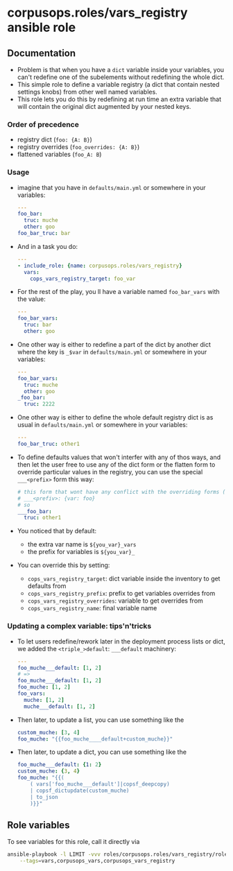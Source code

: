 # corpusops.roles/vars_registry ansible role
## Documentation
- Problem is that when you have a ``dict`` variable inside your variables,
  you can't redefine one of the subelements without redefining the whole dict.
- This simple role to define a variable registry
  (a dict that contain nested settings knobs)
  from other well named variables.
- This role lets you do this by redefining at run time an extra variable
  that will contain the original dict augmented by your nested keys.

### Order of precedence
- registry dict (``foo: {A: B}``)
- registry overrides (``foo_overrides: {A: B}``)
- flattened variables (``foo_A: B``)

### Usage
- imagine that you have in ``defaults/main.yml`` or somewhere in your variables:

    ```yaml
    ---
    foo_bar:
      truc: muche
      other: goo
    foo_bar_truc: bar
    ```

- And in a task you do:

    ```yaml
    ---
    - include_role: {name: corpusops.roles/vars_registry}
      vars:
        cops_vars_registry_target: foo_var
    ```

- For the rest of the play, you ll have a variable named ``foo_bar_vars`` with the value:

    ```yaml
    ---
    foo_bar_vars:
      truc: bar
      other: goo
    ```

- One other way is either to redefine a part of the dict by another dict
  where the key is ``_$var`` in ``defaults/main.yml`` or somewhere in your variables:

    ```yaml
    ---
    foo_bar_vars:
      truc: muche
      other: goo
    _foo_bar:
      truc: 2222
    ```

- One other way is either to define the whole default registry dict is
  as usual in ``defaults/main.yml`` or somewhere in your variables:

    ```yaml
    ---
    foo_bar_truc: other1
    ```

- To define defaults values that won't interfer with any of thos ways, and then
  let the user free to use any of the dict form or the flatten form to override particular values in
  the registry, you can use the special ``___<prefix>`` form this way:

    ```yaml
    # this form that wont have any conflict with the overriding forms (flatten or dict) is this one:
    # ___<prefiv>: {var: foo}
    # so
    ___foo_bar:
      truc: other1
    ```
- You noticed that by default:
    - the extra var name is ``${you_var}_vars``
    - the prefix for variables is ``${you_var}_``

- You can override this by setting:

    - ``cops_vars_registry_target``: dict variable inside the inventory to get defaults from
    - ``cops_vars_registry_prefix``: prefix to get variables overrides from
    - ``cops_vars_registry_overrides``: variable to get overrides from
    - ``cops_vars_registry_name``: final variable name

### Updating a complex variable: tips'n'tricks
- To let users redefine/rework later in the deployment process lists or dict, we added the ``<triple_>default``: ``___default`` machinery:
    ```yaml
    ---
    foo_muche___default: [1, 2]
    # =>
    foo_muche___default: [1, 2]
    foo_muche: [1, 2]
    foo_vars:
      muche: [1, 2]
      muche___default: [1, 2]
    ```
- Then later, to update a list, you can use something like the

  ```yaml
  custom_muche: [3, 4]
  foo_muche: "{{foo_muche____default+custom_muche}}"
  ```

- Then later, to update a dict, you can use something like the

  ```yaml
  foo_muche___default: {1: 2}
  custom_muche: {3, 4}
  foo_muche: "{{(
      ( vars['foo_muche___default']|copsf_deepcopy)
      | copsf_dictupdate(custom_muche)
      | to_json
      )}}"
  ```


## Role variables
To see variables for this role, call it directly via
```bash
ansible-playbook -l LIMIT -vvv roles/corpusops.roles/vars_registry/role.yml \
    --tags=vars,corpusops_vars,corpusops_vars_registry
```
